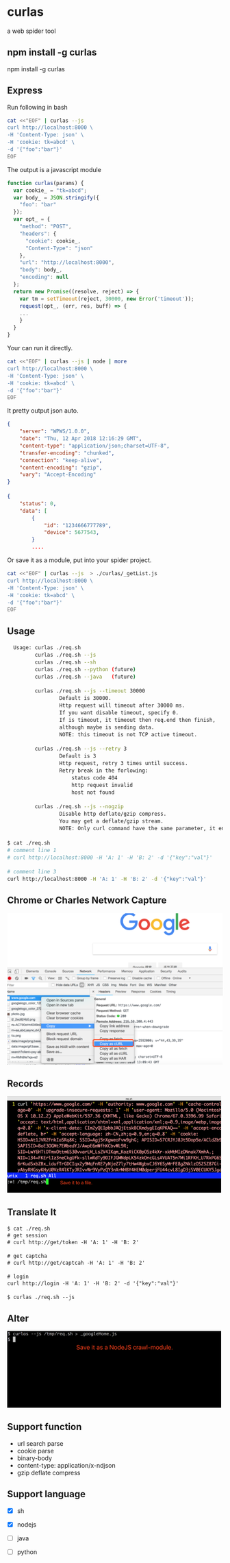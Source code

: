 # curlas

a web spider tool

## npm install -g curlas

npm install -g curlas

## Express

Run following in bash

```bash
cat <<"EOF" | curlas --js 
curl http://localhost:8000 \
-H 'Content-Type: json' \
-H 'cookie: tk=abcd' \
-d '{"foo":"bar"}'
EOF
```

The output is a javascript module

```js
function curlas(params) {
  var cookie_ = "tk=abcd";
  var body_ = JSON.stringify({
    "foo": "bar"
  });
  var opt_ = {
    "method": "POST",
    "headers": {
      "cookie": cookie_,
      "Content-Type": "json"
    },
    "url": "http://localhost:8000",
    "body": body_,
    "encoding": null
  };
  return new Promise((resolve, reject) => {
    var tm = setTimeout(reject, 30000, new Error('timeout'));
    request(opt_, (err, res, buff) => {
    ...
    }
  }
}
```

Your can run it directly.

```bash
cat <<"EOF" | curlas --js | node | more
curl http://localhost:8000 \
-H 'Content-Type: json' \
-H 'cookie: tk=abcd' \
-d '{"foo":"bar"}'
EOF
```

It pretty output json auto.

```json
{
    "server": "WPWS/1.0.0",
    "date": "Thu, 12 Apr 2018 12:16:29 GMT",
    "content-type": "application/json;charset=UTF-8",
    "transfer-encoding": "chunked",
    "connection": "keep-alive",
    "content-encoding": "gzip",
    "vary": "Accept-Encoding"
}

{
    "status": 0,
    "data": [
        {
            "id": "1234666777789",
            "device": 5677543,
        }
        ....
```

Or save it as a module, put into your spider project.

```bash
cat <<"EOF" | curlas --js  > ./curlas/_getList.js
curl http://localhost:8000 \
-H 'Content-Type: json' \
-H 'cookie: tk=abcd' \
-d '{"foo":"bar"}'
EOF
```

## Usage

```sh
  Usage: curlas ./req.sh
         curlas ./req.sh --js
         curlas ./req.sh --sh
         curlas ./req.sh --python (future)
         curlas ./req.sh --java   (future)
         
         curlas ./req.sh --js --timeout 30000
                 Default is 30000.
                 Http request will timeout after 30000 ms.
                 If you want disable timeout, specify 0.
                 If is timeout, it timeout then req.end then finish, 
                 although maybe is sending data.
                 NOTE: this timeout is not TCP active timeout.

         curlas ./req.sh --js --retry 3
                 Default is 3
                 Http request, retry 3 times until success.
                 Retry break in the forlowing:
                     status code 404
                     http request invalid
                     host not found

         curlas ./req.sh --js --nogzip
                 Disable http deflate/gzip compress.
                 You may get a deflate/gzip stream.
                 NOTE: Only curl command have the same parameter, it enabled. 
        
$ cat ./req.sh
# comment line 1
# curl http://localhost:8000 -H 'A: 1' -H 'B: 2' -d '{"key":"val"}'

# comment line 3
curl http://localhost:8000 -H 'A: 1' -H 'B: 2' -d '{"key":"val"}'
```


## Chrome or Charles Network Capture
![](_img/1.png)

## Records
![](_img/2.png)

## Translate It
```
$ cat ./req.sh
# get session
# curl http://get/token -H 'A: 1' -H 'B: 2'

# get captcha
# curl http://get/captcah -H 'A: 1' -H 'B: 2'

# login
curl http://login -H 'A: 1' -H 'B: 2' -d '{"key":"val"}'

$ curlas ./req.sh --js
```

## Alter
![](_img/4.png)

## Support function

- url search parse
- cookie parse
- binary-body
- content-type: application/x-ndjson
- gzip deflate compress

## Support language

- [x] sh
- [x] nodejs
- [ ] java
- [ ] python




